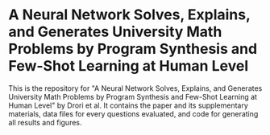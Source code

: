 # A Neural Network Solves, Explains, and Generates University Math Problems by Program Synthesis and Few-Shot Learning at Human Level
This is the repository for "A Neural Network Solves, Explains, and Generates University Math Problems by Program Synthesis and Few-Shot Learning at Human Level" by Drori et al. It contains the paper and its supplementary materials, data files for every questions evaluated, and code for generating all results and figures.
